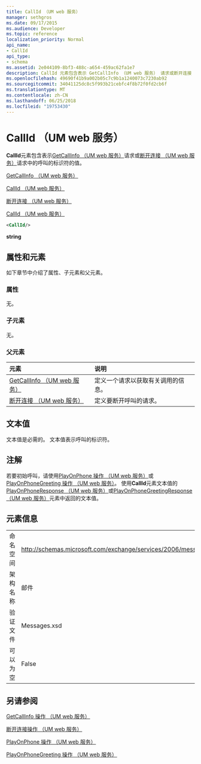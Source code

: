 ```yaml
---
title: CallId （UM web 服务）
manager: sethgros
ms.date: 09/17/2015
ms.audience: Developer
ms.topic: reference
localization_priority: Normal
api_name:
- CallId
api_type:
- schema
ms.assetid: 2e044109-8bf3-488c-a654-459ac62fa1e7
description: CallId 元素包含表示 GetCallInfo （UM web 服务） 请求或断开连接 （UM web 服务） 请求中的呼叫的标识符的值。
ms.openlocfilehash: 49690f41b9a002b05c7c9b1a1240073c7230ab92
ms.sourcegitcommit: 34041125dc8c5f993b21cebfc4f8b72f0fd2cb6f
ms.translationtype: MT
ms.contentlocale: zh-CN
ms.lasthandoff: 06/25/2018
ms.locfileid: "19753430"
---
```

# <a name="callid-um-web-service"></a>CallId （UM web 服务）

**CallId**元素包含表示[GetCallInfo （UM web 服务）](getcallinfo-um-web-service.md)请求或[断开连接 （UM web 服务）](disconnect-um-web-service.md)请求中的呼叫的标识符的值。 
  
[GetCallInfo （UM web 服务）](getcallinfo-um-web-service.md)
  
[CallId （UM web 服务）](callid-um-web-service.md)
  
[断开连接 （UM web 服务）](disconnect-um-web-service.md)
  
[CallId （UM web 服务）](callid-um-web-service.md)
  
```xml
<CallId/>
```

 **string**
## <a name="attributes-and-elements"></a>属性和元素

如下章节中介绍了属性、子元素和父元素。
  
### <a name="attributes"></a>属性

无。
  
### <a name="child-elements"></a>子元素

无。
  
### <a name="parent-elements"></a>父元素

|**元素**|**说明**|
|:-----|:-----|
|[GetCallInfo （UM web 服务）](getcallinfo-um-web-service.md) <br/> |定义一个请求以获取有关调用的信息。  <br/> |
|[断开连接 （UM web 服务）](disconnect-um-web-service.md) <br/> |定义要断开呼叫的请求。  <br/> |
   
## <a name="text-value"></a>文本值

文本值是必需的。 文本值表示呼叫的标识符。
  
## <a name="remarks"></a>注解

若要初始呼叫，请使用[PlayOnPhone 操作 （UM web 服务）](playonphone-operation-um-web-service.md)或[PlayOnPhoneGreeting 操作 （UM web 服务）](playonphonegreeting-operation-um-web-service.md)。 使用**CallId**元素文本值的[PlayOnPhoneResponse （UM web 服务）](playonphoneresponse-um-web-service.md)或[PlayOnPhoneGreetingResponse （UM web 服务）](playonphonegreetingresponse-um-web-service.md)元素中返回的文本值。 
  
## <a name="element-information"></a>元素信息

|||
|:-----|:-----|
|命名空间  <br/> |http://schemas.microsoft.com/exchange/services/2006/messages  <br/> |
|架构名称  <br/> |邮件  <br/> |
|验证文件  <br/> |Messages.xsd  <br/> |
|可以为空  <br/> |False  <br/> |
   
## <a name="see-also"></a>另请参阅



[GetCallInfo 操作 （UM web 服务）](getcallinfo-operation-um-web-service.md)
  
[断开连接操作 （UM web 服务）](disconnect-operation-um-web-service.md)
  
[PlayOnPhone 操作 （UM web 服务）](playonphone-operation-um-web-service.md)
  
[PlayOnPhoneGreeting 操作 （UM web 服务）](playonphonegreeting-operation-um-web-service.md)

